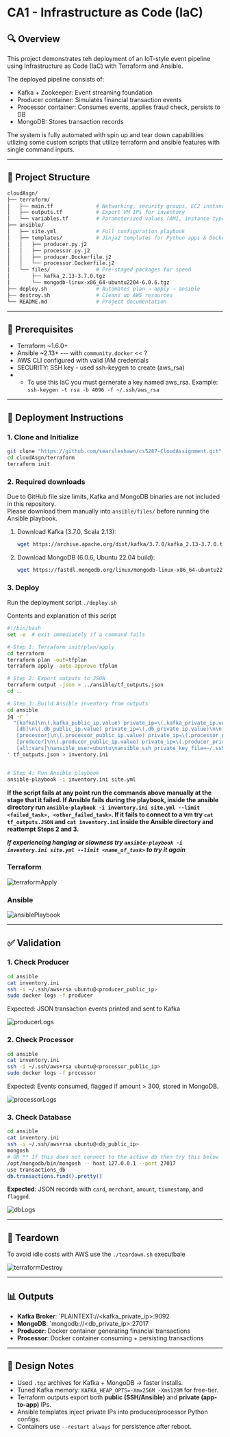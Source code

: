 # CA1 - Infrastructure as Code (IaC)

## 🔍 Overview
This project demonstrates teh deployment of an IoT-style event pipeline using Infrastructure as Code (IaC) with Terraform and Ansible.

The deployed pipeline consists of:

- Kafka + Zookeeper: Event streaming foundation
- Producer container: Simulates financial transaction events
- Processor container: Consumes events, applies fraud check, persists to DB
- MongoDB: Stores transaction records

The system is fully automated with spin up and tear down capabilities utlizing some custom scripts that utilize terraform and ansible features with single command inputs.

---
## 📁 Project Structure

```sh
cloudAsgn/
├── terraform/
│   ├── main.tf              # Networking, security groups, EC2 instances
│   ├── outputs.tf           # Export VM IPs for inventory
│   └── variables.tf         # Parameterized values (AMI, instance type, etc.)
├── ansible/
│   ├── site.yml             # Full configuration playbook
│   ├── templates/           # Jinja2 templates for Python apps & Dockerfiles
│   │   ├── producer.py.j2
│   │   ├── processor.py.j2
│   │   ├── producer.Dockerfile.j2
│   │   └── processor.Dockerfile.j2
│   └── files/               # Pre-staged packages for speed
│       ├── kafka_2.13-3.7.0.tgz
│       └── mongodb-linux-x86_64-ubuntu2204-6.0.6.tgz
├── deploy.sh                # Automates plan → apply → ansible
├── destroy.sh               # Cleans up AWS resources
└── README.md                # Project documentation
```

---
## 📝 Prerequisites
- Terraform ~1.6.0+
- Ansible ~2.13+ --- with `community.docker` << ?
- AWS CLI configured with valid IAM credentials
- SECURITY: SSH key - used ssh-keygen to create (aws_rsa)
- - To use this IaC you must gernerate a key named aws_rsa. Example: `ssh-keygen -t rsa -b 4096 -f ~/.ssh/aws_rsa`

---
## 📓 Deployment Instructions
### 1. Clone and Initialize

```sh
git clone "https://github.com/searsleshawn/cs5287-CloudAssignment.git"
cd cloudAsgn/terraform
terraform init
```
### 2. Required downloads

Due to GitHub file size limits, Kafka and MongoDB binaries are not included in this repository.  
Please download them manually into `ansible/files/` before running the Ansible playbook.
1. Download Kafka (3.7.0, Scala 2.13):
   ```sh
   wget https://archive.apache.org/dist/kafka/3.7.0/kafka_2.13-3.7.0.tgz -P ansible/files/
   ```
2. Download MongoDB (6.0.6, Ubuntu 22.04 build):
   ```sh
   wget https://fastdl.mongodb.org/linux/mongodb-linux-x86_64-ubuntu2204-6.0.6.tgz -P ansible/files/
   ```

### 3. Deploy

Run the deployment script `./deploy.sh`

Contents and explanation of this script

```sh
#!/bin/bash
set -e  # exit immediately if a command fails

# Step 1: Terraform init/plan/apply
cd terraform
terraform plan -out=tfplan
terraform apply -auto-approve tfplan

# Step 2: Export outputs to JSON
terraform output -json > ../ansible/tf_outputs.json
cd ..

# Step 3: Build Ansible inventory from outputs
cd ansible
jq -r '
  "[kafka]\n\(.kafka_public_ip.value) private_ip=\(.kafka_private_ip.value)\n\n
   [db]\n\(.db_public_ip.value) private_ip=\(.db_private_ip.value)\n\n
   [processor]\n\(.processor_public_ip.value) private_ip=\(.processor_private_ip.value)\n\n
   [producer]\n\(.producer_public_ip.value) private_ip=\(.producer_private_ip.value)\n\n
   [all:vars]\nansible_user=ubuntu\nansible_ssh_private_key_file=~/.ssh/aws_rsa\n"
' tf_outputs.json > inventory.ini


# Step 4: Run Ansible playbook
ansible-playbook -i inventory.ini site.yml
```
**If the script fails at any point run the commands above manually at the stage that it failed. If Ansible fails during the playbook, inside the ansible directory run `ansible-playbook -i inventory.ini site.yml --limit <failed_task>, <other_failed_task>`. If it fails to connect to a vm try `cat tf_outputs.JSON` and `cat inventory.ini` inside the Ansible directory and reattempt Steps 2 and 3.**

***If experiencing hanging or slowness try `ansible-playbook -i inventory.ini site.yml --limit <name_of_task>` to try it again***

### Terraform
![terraformApply](./screenshots/terraformApply.png)

### Ansible
![ansiblePlaybook](./screenshots/ansiblePlaybook.png)

---
## ✅ Validation
### 1. Check Producer

```sh
cd ansible
cat inventory.ini
ssh -i ~/.ssh/aws+rsa ubuntu@<producer_public_ip>
sudo docker logs -f producer
```
Expected: JSON transaction events printed and sent to Kafka

![producerLogs](./screenshots/producerLogs.png)

### 2. Check Processor

```sh
cd ansible
cat inventory.ini
ssh -i ~/.ssh/aws+rsa ubuntu@<processor_public_ip>
sudo docker logs -f processor
```

Expected: Events consumed, flagged if amount > 300, stored in MongoDB.

![processorLogs](./screenshots/processorLogs.png)

### 3. Check Database
```sh
cd ansible
cat inventory.ini
ssh -i ~/.ssh/aws+rsa ubuntu@<db_public_ip>
mongosh
# OR ** If this does not connect to the active db then try this below
/opt/mongodb/bin/mongosh -- host 127.0.0.1 --port 27017
use transactions_db
db.transactions.find().pretty()
```

**Expected**: JSON records with `card`, `merchant`, `amount`, `tiumestamp`, and `flagged`.

![dbLogs](./screenshots/mongodb_logs.png)

---

## 🧹 Teardown
To avoid idle costs with AWS use the `./teardown.sh` executbale

![terraformDestroy](./screenshots/terraformDestroy.png)

---
## 📊 Outputs
- **Kafka Broker**: `PLAINTEXT://<kafka_private_ip>:9092
- **MongoDB**: `mongodb://<db_private_ip>:27017
- **Producer**: Docker container generating financial transactions
- **Processor**: Docker container consuming + persisting transactions

---
## 📃 Design Notes
- Used `.tgz` archives for Kafka + MongoDB → faster installs.
- Tuned Kafka memory: `KAFKA_HEAP_OPTS=-Xmx256M -Xms128M` for free-tier.
- Terraform outputs export both **public (SSH/Ansible)** and **private (app-to-app)** IPs.
- Ansible templates inject private IPs into producer/processor Python configs.
- Containers use `--restart always` for persistence after reboot.
